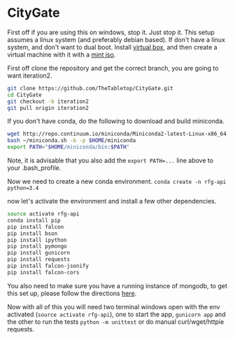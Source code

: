 # CityGate
First off if you are using this on windows, stop it. Just stop it. This setup assumes a linux system (and preferably debian based). If don't have a linux system, and don't want to dual boot. Install [virtual box](https://www.virtualbox.org/wiki/Downloads), and then create a virtual machine with it with a [mint iso](https://www.linuxmint.com/download.php).

First off clone the repository and get the correct branch, you are going to want iteration2.
```bash
git clone https://github.com/TheTabletop/CityGate.git
cd CityGate
git checkout -b iteration2
git pull origin iteration2
```

If you don't have conda, do the following to download and build miniconda.
```bash
wget http://repo.continuum.io/miniconda/Miniconda2-latest-Linux-x86_64.sh -O ~/miniconda.sh
bash ~/miniconda.sh -b -p $HOME/miniconda
export PATH="$HOME/miniconda/bin:$PATH"
```

Note, it is advisable that you also add the `export PATH=...` line above to your .bash_profile.

Now we need to create a new conda environment.
`conda create -n rfg-api python=3.4`

now let's activate the environment and install a few other dependencies.
```bash
source activate rfg-api
conda install pip
pip install falcon
pip install bson
pip install ipython
pip install pymongo
pip install gunicorn
pip install requests
pip install falcon-jsonify
pip install falcon-cors
```
You also need to make sure you have a running instance of mongodb, to get this set up, please follow the directions [here](https://docs.mongodb.com/manual/tutorial/install-mongodb-on-ubuntu/).

Now with all of this you will need two terminal windows open with the env activated (`source activate rfg-api`), one to start the app, `gunicorn app` and the other to run the tests `python -m unittest` or do manual curl/wget/httpie requests.
